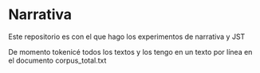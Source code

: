 # Narrativa
Este repositorio es con el que hago los experimentos de narrativa y JST

De momento tokenicé todos los textos y los tengo en un texto por línea en el documento corpus\_total.txt
